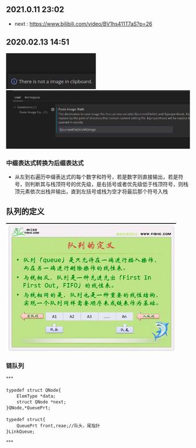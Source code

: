 ## 2021.0.11 23:02

* next : https://www.bilibili.com/video/BV1hs411T7aS?p=26

## 2020.02.13 14:51

![](2021-02-13-14-58-56.png)
![](MDimgs/2021-02-13-15-01-03.png)

### 中缀表达式转换为后缀表达式

* 从左到右遍历中缀表达式的每个数字和符号，若是数字则直接输出，若是符号，则判断其与栈顶符号的优先级，是右括号或者优先级低于栈顶符号，则栈顶元素依次出栈并输出，直到左括号或栈为空才将最后那个符号入栈

## 队列的定义

![](MDimgs/2021-02-17-10-27-39.png)

### 链队列

"""

    typedef struct QNode{
        ElemType *data;
        struct QNode *next;
    }QNode,*QueuePrt;

    typedef struct{
        QueuePrt front,reae;//队头，尾指针
    }LinkQueue;

"""

